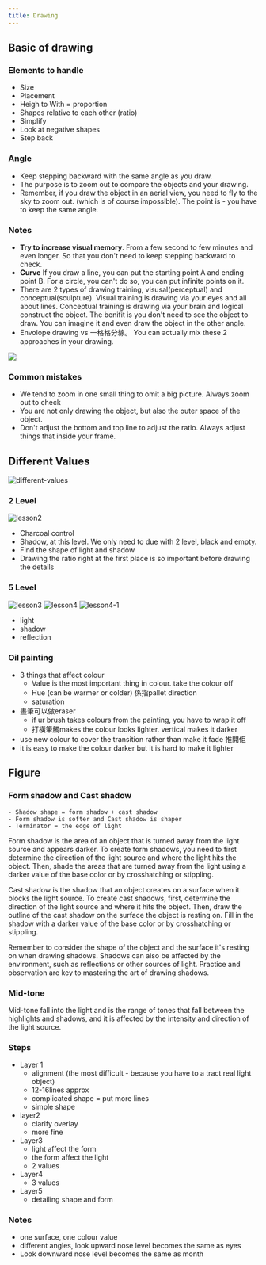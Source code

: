 ```yaml
---
title: Drawing
---
```



## Basic of drawing

### Elements to handle

- Size
- Placement
- Heigh to With = proportion
- Shapes relative to each other (ratio)
- Simplify
- Look at negative shapes
- Step back

### Angle
- Keep stepping backward with the same angle as you draw. 
- The purpose is to zoom out to compare the objects and your drawing.
- Remember, if you draw the object in an aerial view, you need to fly to the sky to zoom out. (which is of course impossible). The point is - you have to keep the same angle.


### Notes

- **Try to increase visual memory**. From a few second to few minutes and even longer. So that you don't need to keep stepping backward to check.
- **Curve** If you draw a line, you can put the starting point A and ending point B. For a circle, you can't do so, you can put infinite points on it.
- There are 2 types of drawing training, visusal(perceptual) and conceptual(sculpture). Visual training is drawing via your eyes and all about lines. Conceptual training is drawing via your brain and logical construct the object. The benifit is you don't need to see the object to draw. You can imagine it and even draw the object in the other angle.
- Envolope drawing vs 一格格分線。 You can actually mix these 2 approaches in your drawing.

![](/img/other//drawing/conceptual-vs-visusal.jpeg)

### Common mistakes

- We tend to zoom in one small thing to omit a big picture. Always zoom out to check
- You are not only drawing the object, but also the outer space of the object.
- Don't adjust the bottom and top line to adjust the ratio. Always adjust things that inside your frame.

## Different Values

![different-values](/img/other/drawing/different-values.jpg)

### 2 Level

![lesson2](/img/other/drawing/lesson2.png)

- Charcoal control
- Shadow, at this level. We only need to due with 2 level, black and empty. 
- Find the shape of light and shadow
- Drawing the ratio right at the first place is so important before drawing the details

### 5 Level

![lesson3](/img/other/drawing/lesson3.png)
![lesson4](/img/other/drawing/lesson4.jpeg)
![lesson4-1](/img/other/drawing/lesson4-1.jpeg)

- light
- shadow
- reflection

### Oil painting

- 3 things that affect colour
    - Value is the most important thing in colour. take the colour off
    - Hue (can be warmer or colder) 係指pallet direction
    - saturation 
- 畫筆可以做eraser 
    - if ur brush takes colours from the painting, you have to wrap it off
    - 打橫筆觸makes the colour looks lighter. vertical makes it darker
- use new colour to cover the transition rather than make it fade 推開佢
- it is easy to make the colour darker but it is hard to make it lighter



## Figure

### Form shadow and Cast shadow 

> 
    - Shadow shape = form shadow + cast shadow 
    - Form shadow is softer and Cast shadow is shaper 
    - Terminator = the edge of light 

Form shadow is the area of an object that is turned away from the light source and appears darker. To create form shadows, you need to first determine the direction of the light source and where the light hits the object. Then, shade the areas that are turned away from the light using a darker value of the base color or by crosshatching or stippling.

Cast shadow is the shadow that an object creates on a surface when it blocks the light source. To create cast shadows, first, determine the direction of the light source and where it hits the object. Then, draw the outline of the cast shadow on the surface the object is resting on. Fill in the shadow with a darker value of the base color or by crosshatching or stippling.

Remember to consider the shape of the object and the surface it's resting on when drawing shadows. Shadows can also be affected by the environment, such as reflections or other sources of light. Practice and observation are key to mastering the art of drawing shadows.

### Mid-tone

Mid-tone fall into the light and is the range of tones that fall between the highlights and shadows, and it is affected by the intensity and direction of the light source.


### Steps

- Layer 1
    - alignment (the most difficult - because you have to a tract real light object)
    - 12-16lines approx 
    - complicated shape = put more lines
    - simple shape 
- layer2
    - clarify overlay
    - more fine
- Layer3
    - light affect the form
    - the form affect the light
    - 2 values
- Layer4
    - 3 values 
- Layer5
    - detailing shape and form 

### Notes
- one surface, one colour value
- different angles, look upward nose level becomes the same as eyes
- Look downward nose level becomes the same as month 